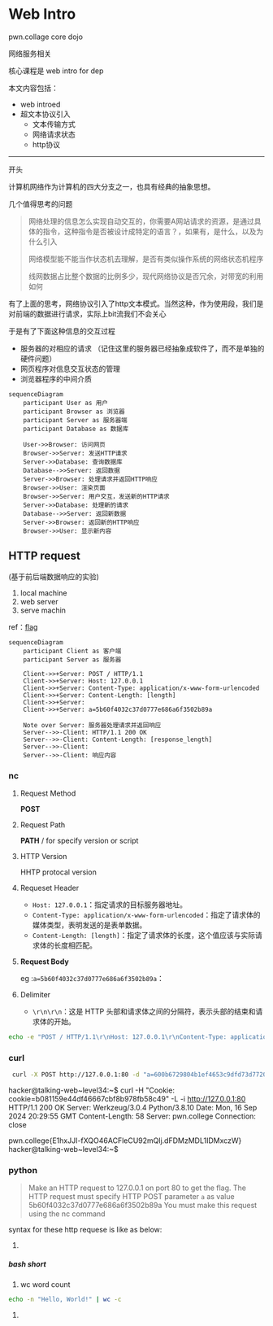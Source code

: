 # Web Intro

pwn.collage core dojo

网络服务相关

核心课程是 web intro for dep

本文内容包括：

- web introed
- 超文本协议引入
  - 文本传输方式
  - 网络请求状态
  - http协议

---

开头

计算机网络作为计算机的四大分支之一，也具有经典的抽象思想。

几个值得思考的问题

>网络处理的信息怎么实现自动交互的，你需要A网站请求的资源，是通过具体的指令，这种指令是否被设计成特定的语言？，如果有，是什么，以及为什么引入
>
>网络模型能不能当作状态机去理解，是否有类似操作系统的网络状态机程序
>
>线网数据占比整个数据的比例多少，现代网络协议是否冗余，对带宽的利用如何

有了上面的思考，网络协议引入了http文本模式。当然这种，作为使用段，我们是对前端的数据进行请求，实际上bit流我们不会关心

于是有了下面这种信息的交互过程

- 服务器的对相应的请求 （记住这里的服务器已经抽象成软件了，而不是单独的硬件问题）
- 网页程序对信息交互状态的管理
- 浏览器程序的中间介质

```mermaid
sequenceDiagram
    participant User as 用户
    participant Browser as 浏览器
    participant Server as 服务器端
    participant Database as 数据库

    User->>Browser: 访问网页
    Browser->>Server: 发送HTTP请求
    Server->>Database: 查询数据库
    Database-->>Server: 返回数据
    Server->>Browser: 处理请求并返回HTTP响应
    Browser->>User: 渲染页面
    Browser->>Server: 用户交互，发送新的HTTP请求
    Server->>Database: 处理新的请求
    Database-->>Server: 返回新数据
    Server->>Browser: 返回新的HTTP响应
    Browser->>User: 显示新内容
```



## HTTP request

(基于前后端数据响应的实验)

1. local machine
2. web server
3. serve machin

ref：[flag](https://pwn.college/intro-to-cybersecurity/talking-web/) 

```mermaid
sequenceDiagram
    participant Client as 客户端
    participant Server as 服务器

    Client->>+Server: POST / HTTP/1.1
    Client->>+Server: Host: 127.0.0.1
    Client->>+Server: Content-Type: application/x-www-form-urlencoded
    Client->>+Server: Content-Length: [length]
    Client->>+Server: 
    Client->>+Server: a=5b60f4032c37d0777e686a6f3502b89a

    Note over Server: 服务器处理请求并返回响应
    Server-->>-Client: HTTP/1.1 200 OK
    Server-->>-Client: Content-Length: [response_length]
    Server-->>-Client: 
    Server-->>-Client: 响应内容

```

### nc

1. Request Method

   **POST**

2. Request Path

   **PATH** / for specify version or script

3. HTTP Version

   HHTP protocal version

4. Requeset Header

   - `Host: 127.0.0.1`：指定请求的目标服务器地址。
   - `Content-Type: application/x-www-form-urlencoded`：指定了请求体的媒体类型，表明发送的是表单数据。
   - `Content-Length: [length]`：指定了请求体的长度，这个值应该与实际请求体的长度相匹配。

5. **Request Body**

   eg :`a=5b60f4032c37d0777e686a6f3502b89a`：

6. Delimiter

   - `\r\n\r\n`：这是 HTTP 头部和请求体之间的分隔符，表示头部的结束和请求体的开始。

```bash
echo -e "POST / HTTP/1.1\r\nHost: 127.0.0.1\r\nContent-Type: application/x-www-form-urlencoded\r\nContent-Length: 34\r\n\r\na=5b60f4032c37d0777e686a6f3502b89a" | nc 127.0.0.1 80
```



### curl

```bash
 curl -X POST http://127.0.0.1:80 -d "a=600b6729804b1ef4653c9dfd73d77202&b=e8341490 b1e6b94f%26f5cd24d0%2306046c93"3"
```

hacker@talking-web~level34:~$ curl -H "Cookie: cookie=b081159e44df46667cbf8b978fb58c49" -L -i http://127.0.0.1:80
HTTP/1.1 200 OK
Server: Werkzeug/3.0.4 Python/3.8.10
Date: Mon, 16 Sep 2024 20:29:55 GMT
Content-Length: 58
Server: pwn.college
Connection: close

pwn.college{E1hxJJI-fXQO46ACFleCU92mQlj.dFDMzMDL1IDMxczW}
hacker@talking-web~level34:~$ 

### python



>Make an HTTP request to 127.0.0.1 on port 80 to get the flag.
>The HTTP request must specify HTTP POST parameter `a` as value 5b60f4032c37d0777e686a6f3502b89a
>You must make this request using the nc command

syntax for these http requese is like as below:

1. 

##### bash short

1. wc word count

```bash
echo -n "Hello, World!" | wc -c
```



1. 